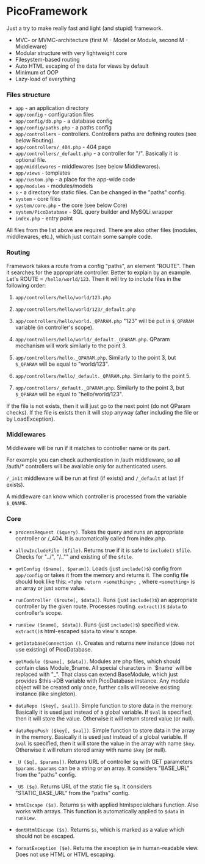 # PicoFramework

Just a try to make really fast and light (and stupid) framework.

- MVC- or MVMC-architecture (first M - Model or Module, second M - Middleware)
- Modular structure with very lightweight core
- Filesystem-based routing
- Auto HTML escaping of the data for views by default
- Minimum of OOP
- Lazy-load of everything

### Files structure

- `app` - an application directory
- `app/config` - configuration files
- `app/config/db.php` - a database config
- `app/config/paths.php` - a paths config
- `app/controllers` - controllers. Controllers paths are defining routes (see below Routing).
- `app/controllers/_404.php` - 404 page
- `app/controllers/_default.php` - a controller for "/". Basically it is optional file.
- `app/middlewares` - middlewares (see below Middlewares).
- `app/views` - templates
- `app/custom.php` - a place for the app-wide code
- `app/modules` - modules/models
- `s` - a directory for static files. Can be changed in the "paths" config.
- `system` - core files
- `system/core.php` - the core (see below Core)
- `system/PicoDatabase` - SQL query builder and MySQLi wrapper
- `index.php` - entry point

All files from the list above are required. There are also other files (modules, middlewares, etc.), which just contain some sample code.

### Routing

Framework takes a route from a config "paths", an element "ROUTE". Then it searches for the appropriate controller. Better to explain by an example. Let's ROUTE = `/hello/world/123`. Then it will try to include files in the following order:

1) `app/controllers/hello/world/123.php`

2) `app/controllers/hello/world/123/_default.php`

3) `app/controllers/hello/world._QPARAM.php`
"123" will be put in `$_QPARAM` variable (in controller's scope).

4) `app/controllers/hello/world/_default._QPARAM.php`. QParam mechanism will work similarly to the point 3.

5) `app/controllers/hello._QPARAM.php`. Similarly to the point 3, but `$_QPARAM` will be equal to "world/123".

6) `app/controllers/hello/_default._QPARAM.php`. Similarly to the point 5.

7) `app/controllers/_default._QPARAM.php`. Similarly to the point 3, but `$_QPARAM` will be equal to "hello/world/123".

If the file is not exists, then it will just go to the next point (do not QParam checks). If the file is exists then it will stop anyway (after including the file or by LoadException).

### Middlewares

Middleware will be run if it matches to controller name or its part.

For example you can check authentication in /auth middleware, so all /auth/* controllers will be available only for authenticated users.

`/_init` middleware will be run at first (if exists) and `/_default` at last (if exists).

A middleware can know which controller is processed from the variable `$_QNAME`.

### Core

- `processRequest ($query)`. Takes the query and runs an appropriate controller or /_404. It is automatically called from index.php.

- `allowIncludeFile ($file)`. Returns true if it is safe to `include()` `$file`. Checks for "../", "/.."" and existing of the `$file`.

- `getConfig ($name[, $param])`. Loads (just `include()`s) config from `app/config` or takes it from the memory and returns it. The config file should look like this: `<?php
	return <something>;
`, where `<something>` is an array or just some value.

- `runController ($route[, $data])`. Runs (just `include()`s) an appropriate controller by the given route. Processes routing. `extract()`s `$data` to controller's scope.

- `runView ($name[, $data])`. Runs (just `include()`s) specified view. `extract()`s html-escaped `$data` to view's scope.

- `getDatabaseConnection ()`. Creates and returns new instance (does not use existing) of PicoDatabase.

- `getModule ($name[, $data])`. Modules are php files, which should contain class Module\_$name. All special characters in `$name` will be replaced with "\_". That class can extend BaseModule, which just provides $this->DB variable with PicoDatabase instance. Any module object will be created only once, further calls will receive existing instance (like singleton).

- `dataRepo ($key[, $val])`. Simple function to store data in the memory. Basically it is used just instead of a global variable. If `$val` is specified, then it will store the value. Otherwise it will return stored value (or null).

- `dataRepoPush ($key[, $val])`. Simple function to store data in the array in the memory. Basically it is used just instead of a global variable. If `$val` is specified, then it will store the value in the array with name `$key`. Otherwise it will return stored array with name `$key` (or null).

- `_U ($q[, $params])`. Returns URL of controller `$q` with GET parameters `$params`. `$params` can be a string or an array. It considers "BASE\_URL" from the "paths" config.

- `_US ($q)`. Returns URL of the static file `$q`. It considers "STATIC\_BASE\_URL" from the "paths" config.

- `htmlEscape ($s)`. Returns `$s` with applied htmlspecialchars function. Also works with arrays. This function is automatically applied to `$data` in `runView`.

- `dontHtmlEscape ($s)`. Returns `$s`, which is marked as a value which should not be escaped.

- `formatException ($e)`. Returns the exception `$e` in human-readable view. Does not use HTML or HTML escaping.
